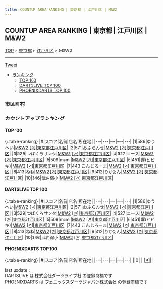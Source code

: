 ```yaml
---
title: COUNTUP AREA RANKING | 東京都 | 江戸川区 | M&W2
---
```

## COUNTUP AREA RANKING | 東京都 | 江戸川区 | M&W2

[TOP](/darts/rank/) > [東京都](/darts/rank/東京都/) > [江戸川区](/darts/rank/東京都/江戸川区/) > M&W2

___

<a href="https://twitter.com/share?ref_src=twsrc%5Etfw" data-text="COUNTUP AREA RANKING | 東京都江戸川区M&W2" class="twitter-share-button" data-hashtags="DARTSLIVE,PHOENIXDARTS,darts,ダーツ" data-show-count="false">Tweet</a>

* [ランキング](#カウントアップランキング)
    * [TOP 100](#top-100)
    * [DARTSLIVE TOP 100](#dartslive-top-100)
    * [PHOENIXDARTS TOP 100](#phoenixdarts-top-100)

### 市区町村

<ul>

</ul>

### カウントアップランキング

#### TOP 100



{:.table-ranking}
|#|スコア|名前|店名|所在地|
|---|---|---|---|---|
|1|586|<span class="rank-name-dl">ゆうへい</span>|<a href="/darts/rank/shops/211044d984af4b1e790ab824ce8730e5.html">M&W2</a> <a href="https://search.dartslive.com/jp/shop/211044d984af4b1e790ab824ce8730e5">[↗]</a>|<a href="/darts/rank/東京都/江戸川区">東京都江戸川区</a>|
|2|571|<span class="rank-name-dl">おふらんせ</span>|<a href="/darts/rank/shops/211044d984af4b1e790ab824ce8730e5.html">M&W2</a> <a href="https://search.dartslive.com/jp/shop/211044d984af4b1e790ab824ce8730e5">[↗]</a>|<a href="/darts/rank/東京都/江戸川区">東京都江戸川区</a>|
|3|529|<span class="rank-name-dl">つばくろサンタ</span>|<a href="/darts/rank/shops/211044d984af4b1e790ab824ce8730e5.html">M&W2</a> <a href="https://search.dartslive.com/jp/shop/211044d984af4b1e790ab824ce8730e5">[↗]</a>|<a href="/darts/rank/東京都/江戸川区">東京都江戸川区</a>|
|4|527|<span class="rank-name-dl">エース</span>|<a href="/darts/rank/shops/211044d984af4b1e790ab824ce8730e5.html">M&W2</a> <a href="https://search.dartslive.com/jp/shop/211044d984af4b1e790ab824ce8730e5">[↗]</a>|<a href="/darts/rank/東京都/江戸川区">東京都江戸川区</a>|
|5|509|<span class="rank-name-dl">mami</span>|<a href="/darts/rank/shops/211044d984af4b1e790ab824ce8730e5.html">M&W2</a> <a href="https://search.dartslive.com/jp/shop/211044d984af4b1e790ab824ce8730e5">[↗]</a>|<a href="/darts/rank/東京都/江戸川区">東京都江戸川区</a>|
|6|451|<span class="rank-name-dl">響(ヒビキ)</span>|<a href="/darts/rank/shops/211044d984af4b1e790ab824ce8730e5.html">M&W2</a> <a href="https://search.dartslive.com/jp/shop/211044d984af4b1e790ab824ce8730e5">[↗]</a>|<a href="/darts/rank/東京都/江戸川区">東京都江戸川区</a>|
|7|443|<span class="rank-name-dl">こんじろーま</span>|<a href="/darts/rank/shops/211044d984af4b1e790ab824ce8730e5.html">M&W2</a> <a href="https://search.dartslive.com/jp/shop/211044d984af4b1e790ab824ce8730e5">[↗]</a>|<a href="/darts/rank/東京都/江戸川区">東京都江戸川区</a>|
|8|413|<span class="rank-name-dl">ねね</span>|<a href="/darts/rank/shops/211044d984af4b1e790ab824ce8730e5.html">M&W2</a> <a href="https://search.dartslive.com/jp/shop/211044d984af4b1e790ab824ce8730e5">[↗]</a>|<a href="/darts/rank/東京都/江戸川区">東京都江戸川区</a>|
|9|412|<span class="rank-name-dl">りかたん</span>|<a href="/darts/rank/shops/211044d984af4b1e790ab824ce8730e5.html">M&W2</a> <a href="https://search.dartslive.com/jp/shop/211044d984af4b1e790ab824ce8730e5">[↗]</a>|<a href="/darts/rank/東京都/江戸川区">東京都江戸川区</a>|
|10|346|<span class="rank-name-dl">武内弱小</span>|<a href="/darts/rank/shops/211044d984af4b1e790ab824ce8730e5.html">M&W2</a> <a href="https://search.dartslive.com/jp/shop/211044d984af4b1e790ab824ce8730e5">[↗]</a>|<a href="/darts/rank/東京都/江戸川区">東京都江戸川区</a>|


#### DARTSLIVE TOP 100



{:.table-ranking}
|#|スコア|名前|店名|所在地|
|---|---|---|---|---|
|1|586|<span class="rank-name-dl">ゆうへい</span>|<a href="/darts/rank/shops/211044d984af4b1e790ab824ce8730e5.html">M&W2</a> <a href="https://search.dartslive.com/jp/shop/211044d984af4b1e790ab824ce8730e5">[↗]</a>|<a href="/darts/rank/東京都/江戸川区">東京都江戸川区</a>|
|2|571|<span class="rank-name-dl">おふらんせ</span>|<a href="/darts/rank/shops/211044d984af4b1e790ab824ce8730e5.html">M&W2</a> <a href="https://search.dartslive.com/jp/shop/211044d984af4b1e790ab824ce8730e5">[↗]</a>|<a href="/darts/rank/東京都/江戸川区">東京都江戸川区</a>|
|3|529|<span class="rank-name-dl">つばくろサンタ</span>|<a href="/darts/rank/shops/211044d984af4b1e790ab824ce8730e5.html">M&W2</a> <a href="https://search.dartslive.com/jp/shop/211044d984af4b1e790ab824ce8730e5">[↗]</a>|<a href="/darts/rank/東京都/江戸川区">東京都江戸川区</a>|
|4|527|<span class="rank-name-dl">エース</span>|<a href="/darts/rank/shops/211044d984af4b1e790ab824ce8730e5.html">M&W2</a> <a href="https://search.dartslive.com/jp/shop/211044d984af4b1e790ab824ce8730e5">[↗]</a>|<a href="/darts/rank/東京都/江戸川区">東京都江戸川区</a>|
|5|509|<span class="rank-name-dl">mami</span>|<a href="/darts/rank/shops/211044d984af4b1e790ab824ce8730e5.html">M&W2</a> <a href="https://search.dartslive.com/jp/shop/211044d984af4b1e790ab824ce8730e5">[↗]</a>|<a href="/darts/rank/東京都/江戸川区">東京都江戸川区</a>|
|6|451|<span class="rank-name-dl">響(ヒビキ)</span>|<a href="/darts/rank/shops/211044d984af4b1e790ab824ce8730e5.html">M&W2</a> <a href="https://search.dartslive.com/jp/shop/211044d984af4b1e790ab824ce8730e5">[↗]</a>|<a href="/darts/rank/東京都/江戸川区">東京都江戸川区</a>|
|7|443|<span class="rank-name-dl">こんじろーま</span>|<a href="/darts/rank/shops/211044d984af4b1e790ab824ce8730e5.html">M&W2</a> <a href="https://search.dartslive.com/jp/shop/211044d984af4b1e790ab824ce8730e5">[↗]</a>|<a href="/darts/rank/東京都/江戸川区">東京都江戸川区</a>|
|8|413|<span class="rank-name-dl">ねね</span>|<a href="/darts/rank/shops/211044d984af4b1e790ab824ce8730e5.html">M&W2</a> <a href="https://search.dartslive.com/jp/shop/211044d984af4b1e790ab824ce8730e5">[↗]</a>|<a href="/darts/rank/東京都/江戸川区">東京都江戸川区</a>|
|9|412|<span class="rank-name-dl">りかたん</span>|<a href="/darts/rank/shops/211044d984af4b1e790ab824ce8730e5.html">M&W2</a> <a href="https://search.dartslive.com/jp/shop/211044d984af4b1e790ab824ce8730e5">[↗]</a>|<a href="/darts/rank/東京都/江戸川区">東京都江戸川区</a>|
|10|346|<span class="rank-name-dl">武内弱小</span>|<a href="/darts/rank/shops/211044d984af4b1e790ab824ce8730e5.html">M&W2</a> <a href="https://search.dartslive.com/jp/shop/211044d984af4b1e790ab824ce8730e5">[↗]</a>|<a href="/darts/rank/東京都/江戸川区">東京都江戸川区</a>|


#### PHOENIXDARTS TOP 100



{:.table-ranking}
|#|スコア|名前|店名|所在地|
|---|---|---|---|---|
||0|<span class="rank-name-dl"> </span>|<a href="/darts/rank/shops/.html"></a> <a href="">[↗]</a>|<a href="/darts/rank//"></a>|


<div class="footer border-top border-gray-light mt-5 pt-3 text-right text-gray">
    last update : <span style="font-weight: italic" id="foot_last_modified"></span><br />
    DARTSLIVE は 株式会社ダーツライブ社 の登録商標です<br />
    PHOENIXDARTS は フェニックスダーツジャパン株式会社 の登録商標です<br />
</div>

<script src="https://cdnjs.cloudflare.com/ajax/libs/jquery.tablesorter/2.31.3/js/jquery.tablesorter.min.js" integrity="sha512-qzgd5cYSZcosqpzpn7zF2ZId8f/8CHmFKZ8j7mU4OUXTNRd5g+ZHBPsgKEwoqxCtdQvExE5LprwwPAgoicguNg==" crossorigin="anonymous" referrerpolicy="no-referrer"></script>
<link rel="stylesheet" href="https://cdnjs.cloudflare.com/ajax/libs/jquery.tablesorter/2.31.3/css/theme.default.min.css" integrity="sha512-wghhOJkjQX0Lh3NSWvNKeZ0ZpNn+SPVXX1Qyc9OCaogADktxrBiBdKGDoqVUOyhStvMBmJQ8ZdMHiR3wuEq8+w==" crossorigin="anonymous" referrerpolicy="no-referrer" />
<script>
$(function() {
    $(".table-ranking").tablesorter({sortList:[[0, 0]]});
    $("#foot_last_modified").text(formatDate(new Date(document.lastModified), 'yyyy-MM-dd HH:mm:ss'));
});
</script>

<script async src="https://platform.twitter.com/widgets.js" charset="utf-8"></script>